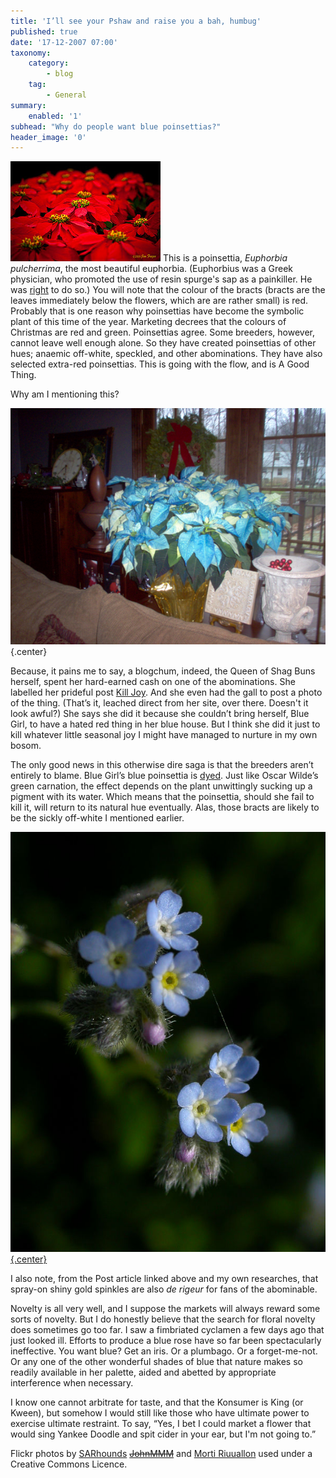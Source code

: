 ```yaml
---
title: 'I’ll see your Pshaw and raise you a bah, humbug'
published: true
date: '17-12-2007 07:00'
taxonomy:
    category:
        - blog
    tag:
        - General
summary:
    enabled: '1'
subhead: "Why do people want blue poinsettias?"
header_image: '0'
---
```


![Bright red poinsettia "flowers"](4163405002_c0bf05ee56_m.jpg) This is a poinsettia, _Euphorbia pulcherrima_, the most beautiful euphorbia. (Euphorbius was a Greek physician, who promoted the use of resin spurge's sap as a painkiller. He was [right](https://www.sciencedirect.com/science/article/abs/pii/S002432059600567X) to do so.) You will note that the colour of the bracts (bracts are the leaves immediately below the flowers, which are are rather small) is red. Probably that is one reason why poinsettias have become the symbolic plant of this time of the year. Marketing decrees that the colours of Christmas are red and green. Poinsettias agree. Some breeders, however, cannot leave well enough alone. So they have created poinsettias of other hues; anaemic off-white, speckled, and other abominations. They have also selected extra-red poinsettias. This is going with the flow, and is A Good Thing.

Why am I mentioning this?

![Abominable blue-bracted poinsettia](blue-poinsettia.jpg){.center} 

Because, it pains me to say, a blogchum, indeed, the Queen of Shag Buns herself, spent her hard-earned cash on one of the abominations. She labelled her prideful post [Kill Joy](https://bluegirlredstate.typepad.com/blue_girl/2007/12/kill-joy.html). And she even had the gall to post a photo of the thing. (That’s it, leached direct from her site, over there. Doesn't it look awful?) She says she did it because she couldn’t bring herself, Blue Girl, to have a hated red thing in her blue house. But I think she did it just to kill whatever little seasonal joy I might have managed to nurture in my own bosom.

The only good news in this otherwise dire saga is that the breeders aren’t entirely to blame. Blue Girl’s blue poinsettia is [dyed](https://www.washingtonpost.com/wp-dyn/content/article/2005/12/07/AR2005120700547.html). Just like Oscar Wilde’s green carnation, the effect depends on the plant unwittingly sucking up a pigment with its water. Which means that the poinsettia, should she fail to kill it, will return to its natural hue eventually. Alas, those bracts are likely to be the sickly off-white I mentioned earlier.

[![A light blue forget-me-not Myosotis](myosotis-spp.jpg){.center}](http://flickr.com/photos/ultimorollo/271036304/)

I also note, from the Post article linked above and my own researches, that spray-on shiny gold spinkles are also _de rigeur_ for fans of the abominable.

Novelty is all very well, and I suppose the markets will always reward some sorts of novelty. But I do honestly believe that the search for floral novelty does sometimes go too far. I saw a fimbriated cyclamen a few days ago that just looked ill. Efforts to produce a blue rose have so far been spectacularly ineffective. You want blue? Get an iris. Or a plumbago. Or a forget-me-not. Or any one of the other wonderful shades of blue that nature makes so readily available in her palette, aided and abetted by appropriate interference when necessary.

I know one cannot arbitrate for taste, and that the Konsumer is King (or Kween), but somehow I would still like those who have ultimate power to exercise ultimate restraint. To say, “Yes, I bet I could market a flower that would sing Yankee Doodle and spit cider in your ear, but I'm not going to.”

Flickr photos by [SARhounds](http://www.flickr.com/photos/12530381@N07/4163405002/) <del>[JohnMMM](http://flickr.com/photos/johnmphoto/317664583/)</del> and [Morti Riuuallon](http://flickr.com/photos/ultimorollo/271036304/) used under a Creative Commons Licence.
